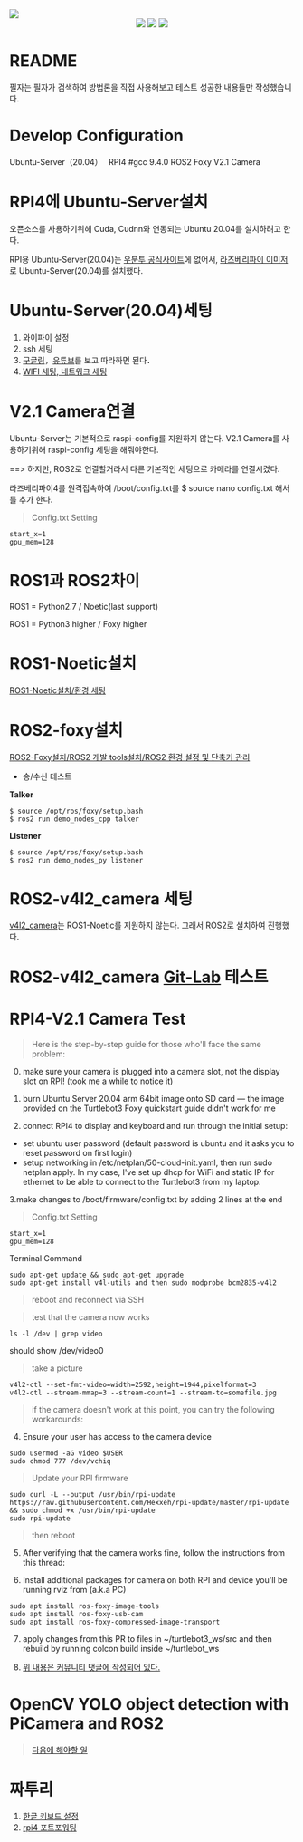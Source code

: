 <img src="https://capsule-render.vercel.app/api?type=Slice&color=auto&height=200&section=header&text=Hyundai-project&fontSize=90" />
<div align="center">
	<img src="https://img.shields.io/badge/Python3-007396?style=flat&logo=Java&logoColor=white" />
	<img src="https://img.shields.io/badge/RPI4-E34F26?style=flat&logo=HTML5&logoColor=white" />
	<img src="https://img.shields.io/badge/Ubuntu Server 20.04-1572B6?style=flat&logo=CSS3&logoColor=white" />
</div> 

# README
필자는 필자가 검색하여 방법론을 직접 사용해보고 테스트 성공한 내용들만 작성했습니다.

# Develop Configuration
Ubuntu-Server（20.04）　
RPI4 #gcc 9.4.0 
ROS2 Foxy 
V2.1 Camera

# RPI4에 Ubuntu-Server설치
오픈소스를 사용하기위해 Cuda, Cudnn와 연동되는 Ubuntu 20.04를 설치하려고 한다.

RPI용 Ubuntu-Server(20.04)는 [우분투 공식사이트](https://ubuntu.com/#download)에 없어서, [라즈베리파이 이미저](https://www.raspberrypi.com/software/)로 Ubuntu-Server(20.04)를 설치했다.

# Ubuntu-Server(20.04)세팅

1. 와이파이 설정
2. ssh 세팅
3. [구글링](https://pinkwink.kr/1352)，[유튜브](https://youtu.be/ah4TfDcr28I)를 보고 따라하면 된다．
4. [WIFI 세팅, 네트워크 세팅](https://velog.io/@ekdh7456/)

# V2.1 Camera연결
Ubuntu-Server는 기본적으로 raspi-config를 지원하지 않는다. V2.1 Camera를 사용하기위해 raspi-config 세팅을 해줘야한다.

==> 하지만, ROS2로 연결할거라서 다른 기본적인 세팅으로 카메라를 연결시켰다.

라즈베리파이4를 원격접속하여 /boot/config.txt를 $ source nano config.txt 해서 를 추가 한다.

>Config.txt Setting
```
start_x=1
gpu_mem=128
```

# ROS1과 ROS2차이
ROS1 = Python2.7 / Noetic(last support)

ROS1 = Python3 higher / Foxy higher 

# ROS1-Noetic설치
[ROS1-Noetic설치/환경 세팅](https://velog.io/@deep-of-machine/ROS-ROS1-%EC%84%A4%EC%B9%98-Ubuntu20.04-ROS-Noetic)

# ROS2-foxy설치
[ROS2-Foxy설치/ROS2 개발 tools설치/ROS2 환경 설정 및 단축키 관리](https://velog.io/@dbdb_dev/ROS2-ROS2-Foxy-%EC%84%A4%EC%B9%98-%EB%B0%8F-%EC%82%AD%EC%A0%9C)

- 송/수신 테스트

**Talker**

```
$ source /opt/ros/foxy/setup.bash
$ ros2 run demo_nodes_cpp talker
```
**Listener**

```
$ source /opt/ros/foxy/setup.bash
$ ros2 run demo_nodes_py listener
```
# ROS2-v4l2_camera 세팅
[v4l2_camera](https://index.ros.org/r/v4l2_camera/#foxy)는 ROS1-Noetic를 지원하지 않는다. 그래서 ROS2로 설치하여 진행했다.

# ROS2-v4l2_camera [Git-Lab](https://gitlab.com/boldhearts/ros2_v4l2_camera) 테스트

# RPI4-V2.1 Camera Test

>Here is the step-by-step guide for those who'll face the same problem:
0. make sure your camera is plugged into a camera slot, not the display slot on RPI! (took me a while to notice it)

1. burn Ubuntu Server 20.04 arm 64bit image onto SD card — the image provided on the Turtlebot3 Foxy quickstart guide didn't work for me

2. connect RPI4 to display and keyboard and run through the initial setup:

- set ubuntu user password (default password is ubuntu and it asks you to reset password on first login)
- setup networking in /etc/netplan/50-cloud-init.yaml, then run sudo netplan apply. In my case, I've set up dhcp for WiFi and static IP for ethernet to be able to connect to the Turtlebot3 from my laptop.

3.make changes to /boot/firmware/config.txt by adding 2 lines at the end

>Config.txt Setting
```
start_x=1
gpu_mem=128
```
Terminal Command
```
sudo apt-get update && sudo apt-get upgrade
sudo apt-get install v4l-utils and then sudo modprobe bcm2835-v4l2
```
> reboot and reconnect via SSH


>test that the camera now works

```
ls -l /dev | grep video 
```
should show /dev/video0

>take a picture
```
v4l2-ctl --set-fmt-video=width=2592,height=1944,pixelformat=3
v4l2-ctl --stream-mmap=3 --stream-count=1 --stream-to=somefile.jpg
```
>if the camera doesn't work at this point, you can try the following workarounds:

4. Ensure your user has access to the camera device
```
sudo usermod -aG video $USER
sudo chmod 777 /dev/vchiq
```
>Update your RPI firmware
```
sudo curl -L --output /usr/bin/rpi-update https://raw.githubusercontent.com/Hexxeh/rpi-update/master/rpi-update && sudo chmod +x /usr/bin/rpi-update
sudo rpi-update
```

> then reboot

5. After verifying that the camera works fine, follow the instructions from this thread:

6. Install additional packages for camera on both RPI and device you'll be running rviz from (a.k.a PC)
```
sudo apt install ros-foxy-image-tools
sudo apt install ros-foxy-usb-cam
sudo apt install ros-foxy-compressed-image-transport
```

7. apply changes from this PR to files in ~/turtlebot3_ws/src and then rebuild by running colcon build inside ~/turtlebot_ws

8. [위 내용은 커뮤니티 댓글에 작성되어 있다.](https://github.com/ROBOTIS-GIT/turtlebot3/issues/863)

# OpenCV YOLO object detection with PiCamera and ROS2 
>[다음에 해야할 일](https://robofoundry.medium.com/opencv-yolo-object-detection-with-picamera-and-ros2-629d52cfec6)

# 짜투리
1. [한글 키보드 설정](https://velog.io/@t1won/Ubuntu-%EC%9A%B0%EB%B6%84%ED%88%AC-%ED%95%9C%EA%B8%80-%EC%9E%85%EB%A0%A5-%EB%B0%8F-%ED%95%9C%EC%98%81%ED%82%A4-%EC%84%A4%EC%A0%95)
2. [rpi4 포트포워팅](https://velog.io/@shawnhansh/Ubuntu-%ED%8F%AC%ED%8A%B8%ED%8F%AC%EC%9B%8C%EB%94%A9Portforwarding)
